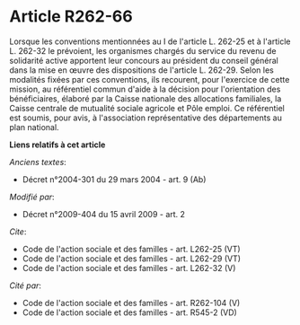 # Article R262-66

Lorsque les conventions mentionnées au I de l'article L. 262-25 et à l'article L. 262-32 le prévoient, les organismes chargés
du service du revenu de solidarité active apportent leur concours au président du conseil général dans la mise en œuvre des
dispositions de l'article L. 262-29. Selon les modalités fixées par ces conventions, ils recourent, pour l'exercice de cette
mission, au référentiel commun d'aide à la décision pour l'orientation des bénéficiaires, élaboré par la Caisse nationale des
allocations familiales, la Caisse centrale de mutualité sociale agricole et Pôle emploi. Ce référentiel est soumis, pour
avis, à l'association représentative des départements au plan national.

**Liens relatifs à cet article**

_Anciens textes_:

  - Décret n°2004-301 du 29 mars 2004 - art. 9 (Ab)

_Modifié par_:

  - Décret n°2009-404 du 15 avril 2009 - art. 2

_Cite_:

  - Code de l'action sociale et des familles - art. L262-25 (VT)
  - Code de l'action sociale et des familles - art. L262-29 (VT)
  - Code de l'action sociale et des familles - art. L262-32 (V)

_Cité par_:

  - Code de l'action sociale et des familles - art. R262-104 (V)
  - Code de l'action sociale et des familles - art. R545-2 (VD)
